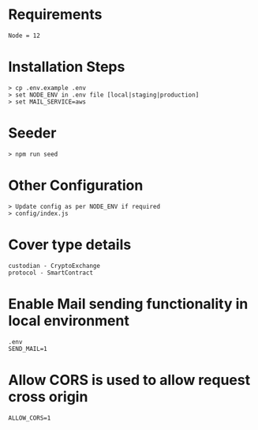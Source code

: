 # Requirements
    Node = 12

# Installation Steps
    > cp .env.example .env
    > set NODE_ENV in .env file [local|staging|production]
    > set MAIL_SERVICE=aws
    
# Seeder
    > npm run seed

# Other Configuration
    > Update config as per NODE_ENV if required
    > config/index.js


# Cover type details
    custodian - CryptoExchange
    protocol - SmartContract


# Enable Mail sending functionality in local environment
    .env
    SEND_MAIL=1

# Allow CORS is used to allow request cross origin
    ALLOW_CORS=1